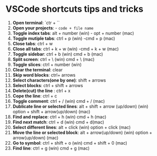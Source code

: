 # VSCode shortcuts tips and tricks

1. **Open terminal**: `ctr + \``
2. **Open your projects**: - `code + file name`
3. **Toggle index tabs**: alt + number (win)
                  - opt + number (mac)
4. **Toggle mutiple tabs**: ctrl + p (win)
                    -cmd + p (mac)
5. **Close tabs**: ctrl + w
6. **Close all tabs**:  ctrl + k + w (win)
                 -cmd + k + w (mac)
7. **Toggle sidebar**: ctrl + b (win)
                cmd + b (mac)
8. **Split screen**: ctrl + \ (win)
              cmd + \ (mac)
9. **Toggle slices**: ctrl + number (win)
10. **Clear the terminal**: clear
11. **Skip word blocks**: ctrl+ arrows
12. **Select characters(one by one)**: shift + arrows
13. **Select blocks**: ctrl + shift + arrows
14. **Delete(cut) the line** : ctrl + x
15. **Cope the line**: ctrl + c
16. **Toggle comment**: ctrl + / (win)
               cmd + / (mac)
17. **Dublicate line or selected lines**: alt + shift + arrow (up/down) (win)
                                  option + shift + arrow(up/down) (mac)
18. **Find and replace**: ctrl + h (win)
                  cmd + h (mac)
19. **Find next match**: ctrl + d (win)
                 cmd + d(mac)
20. **Select different lines**: alt + click (win)
                        option + click (mac)
21. **Move the line or selected block**: alt + arrow(up/down) (win)
                                 option + arrow(up/down) (mac)
22. **Go to symbol**: ctrl + shift + o (win)
              cmd + shift + 0 (mac)
23. **Find line**: ctrl + g (win)
           cmd + g (mac)
           
                                  
            
                            
         
